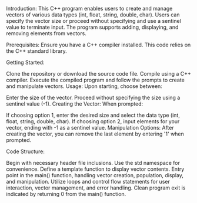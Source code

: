 Introduction:
This C++ program enables users to create and manage vectors of various data types (int, float, string, double, char). Users can specify the vector size or proceed without specifying and use a sentinel value to terminate input. The program supports adding, displaying, and removing elements from vectors.

Prerequisites:
Ensure you have a C++ compiler installed. This code relies on the C++ standard library.

Getting Started:

Clone the repository or download the source code file.
Compile using a C++ compiler.
Execute the compiled program and follow the prompts to create and manipulate vectors.
Usage:
Upon starting, choose between:

Enter the size of the vector.
Proceed without specifying the size using a sentinel value (-1).
Creating the Vector:
When prompted:

If choosing option 1, enter the desired size and select the data type (int, float, string, double, char).
If choosing option 2, input elements for your vector, ending with -1 as a sentinel value.
Manipulation Options:
After creating the vector, you can remove the last element by entering '1' when prompted.

Code Structure:

Begin with necessary header file inclusions.
Use the std namespace for convenience.
Define a template function to display vector contents.
Entry point in the main() function, handling vector creation, population, display, and manipulation.
Utilize loops and control flow statements for user interaction, vector management, and error handling.
Clean program exit is indicated by returning 0 from the main() function.
